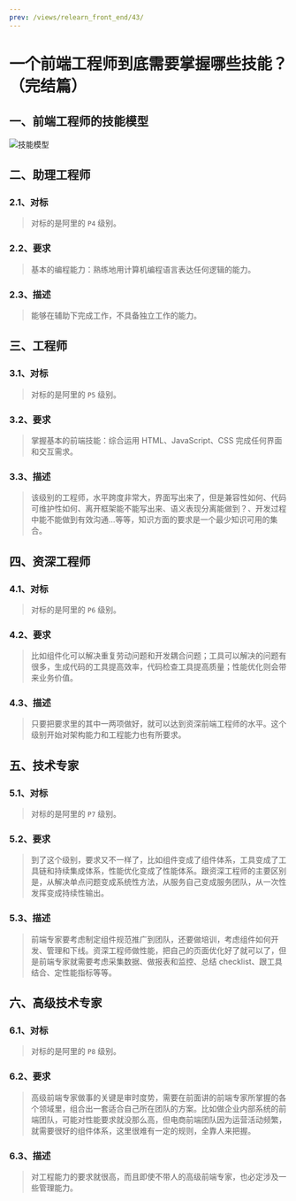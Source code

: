 ```yaml
---
prev: /views/relearn_front_end/43/
---
```

# 一个前端工程师到底需要掌握哪些技能？（完结篇）

## 一、前端工程师的技能模型

![技能模型](https://static001.geekbang.org/resource/image/e0/92/e0c654fa7cf5f63cdcca1b6c51008992.jpeg)

## 二、助理工程师

### 2.1、对标

> 对标的是阿里的 `P4` 级别。

### 2.2、要求

> 基本的编程能力：熟练地用计算机编程语言表达任何逻辑的能力。

### 2.3、描述

> 能够在辅助下完成工作，不具备独立工作的能力。

## 三、工程师

### 3.1、对标

> 对标的是阿里的 `P5` 级别。

### 3.2、要求

> 掌握基本的前端技能：综合运用 HTML、JavaScript、CSS 完成任何界面和交互需求。

### 3.3、描述

> 该级别的工程师，水平跨度非常大，界面写出来了，但是兼容性如何、代码可维护性如何、离开框架能不能写出来、语义表现分离能做到？、开发过程中能不能做到有效沟通…等等，知识方面的要求是一个最少知识可用的集合。

## 四、资深工程师

### 4.1、对标

> 对标的是阿里的 `P6` 级别。

### 4.2、要求

> 比如组件化可以解决重复劳动问题和开发耦合问题；工具可以解决的问题有很多，生成代码的工具提高效率，代码检查工具提高质量；性能优化则会带来业务价值。

### 4.3、描述

> 只要把要求里的其中一两项做好，就可以达到资深前端工程师的水平。这个级别开始对架构能力和工程能力也有所要求。

## 五、技术专家

### 5.1、对标

> 对标的是阿里的 `P7` 级别。

### 5.2、要求

> 到了这个级别，要求又不一样了，比如组件变成了组件体系，工具变成了工具链和持续集成体系，性能优化变成了性能体系。跟资深工程师的主要区别是，从解决单点问题变成系统性方法，从服务自己变成服务团队，从一次性发挥变成持续性输出。

### 5.3、描述

> 前端专家要考虑制定组件规范推广到团队，还要做培训，考虑组件如何开发、管理和下线。资深工程师做性能，把自己的页面优化好了就可以了，但是前端专家就需要考虑采集数据、做报表和监控、总结 checklist、跟工具结合、定性能指标等等。

## 六、高级技术专家

### 6.1、对标

> 对标的是阿里的 `P8` 级别。

### 6.2、要求

> 高级前端专家做事的关键是审时度势，需要在前面讲的前端专家所掌握的各个领域里，组合出一套适合自己所在团队的方案。比如做企业内部系统的前端团队，可能对性能要求就没那么高，但电商前端团队因为运营活动频繁，就需要很好的组件体系，这里很难有一定的规则，全靠人来把握。

### 6.3、描述

> 对工程能力的要求就很高，而且即使不带人的高级前端专家，也必定涉及一些管理能力。
